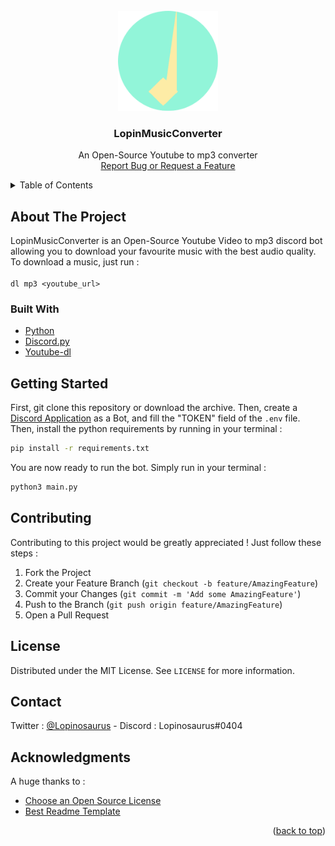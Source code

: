 
<!-- PROJECT LOGO -->
<br />
<div align="center">
  <a href="https://github.com/Lopinosaurus/LopinMusicConverter">
    <img src="logo.png" alt="Logo" width="160" height="160">
  </a>

  <h3 align="center">LopinMusicConverter</h3>

  <p align="center">
    An Open-Source Youtube to mp3 converter
    <br />
    <a href="https://github.com/Lopinosaurus/LopinMusicConverter/issues">Report Bug or Request a Feature</a>
  </p>
</div>



<!-- TABLE OF CONTENTS -->
<details>
  <summary>Table of Contents</summary>
  <ol>
    <li>
      <a href="#about-the-project">About The Project</a>
      <ul>
        <li><a href="#built-with">Built With</a></li>
      </ul>
    </li>
    <li>
      <a href="#getting-started">Getting Started</a>
    </li>
    <li><a href="#contributing">Contributing</a></li>
    <li><a href="#license">License</a></li>
    <li><a href="#contact">Contact</a></li>
    <li><a href="#acknowledgments">Acknowledgments</a></li>
  </ol>
</details>



<!-- ABOUT THE PROJECT -->
## About The Project

LopinMusicConverter is an Open-Source Youtube Video to mp3 discord bot allowing you to download your favourite music with the best audio quality. To download a music, just run : <br> <br>
```dl mp3 <youtube_url>```




### Built With

* [Python](https://www.python.org/)
* [Discord.py](https://discordpy.readthedocs.io/en/stable/api.html)
* [Youtube-dl](https://github.com/ytdl-org/youtube-dl)





<!-- GETTING STARTED -->
## Getting Started

First, git clone this repository or download the archive. Then, create a [Discord Application](https://discord.com/developers/applications) as a Bot, and fill the "TOKEN" field of the `.env` file. <br>
Then, install the python requirements by running in your terminal : <br>
```bash
pip install -r requirements.txt
```
You are now ready to run the bot. Simply run in your terminal : <br>
```bash
python3 main.py
```


<!-- CONTRIBUTING -->
## Contributing

Contributing to this project would be greatly appreciated ! Just follow these steps :

1. Fork the Project
2. Create your Feature Branch (`git checkout -b feature/AmazingFeature`)
3. Commit your Changes (`git commit -m 'Add some AmazingFeature'`)
4. Push to the Branch (`git push origin feature/AmazingFeature`)
5. Open a Pull Request




<!-- LICENSE -->
## License

Distributed under the MIT License. See `LICENSE` for more information.





<!-- CONTACT -->
## Contact

Twitter : [@Lopinosaurus](https://twitter.com/lopinosaurus) - Discord : Lopinosaurus#0404




<!-- ACKNOWLEDGMENTS -->
## Acknowledgments

A huge thanks to :

* [Choose an Open Source License](https://choosealicense.com)
* [Best Readme Template](https://github.com/Lopinosaurus/Best-README-Template)


<p align="right">(<a href="#top">back to top</a>)</p>




